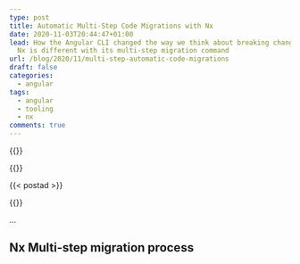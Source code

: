 ```yaml
---
type: post
title: Automatic Multi-Step Code Migrations with Nx
date: 2020-11-03T20:44:47+01:00
lead: How the Angular CLI changed the way we think about breaking changes & how
  Nx is different with its multi-step migration command
url: /blog/2020/11/multi-step-automatic-code-migrations
draft: false
categories:
  - angular
tags:
  - angular
  - tooling
  - nx
comments: true
---
```

{{<intro>}}
  
{{</intro>}}

<!--more-->

{{< postad >}}

{{<toc>}}

...

## Nx Multi-step migration process


